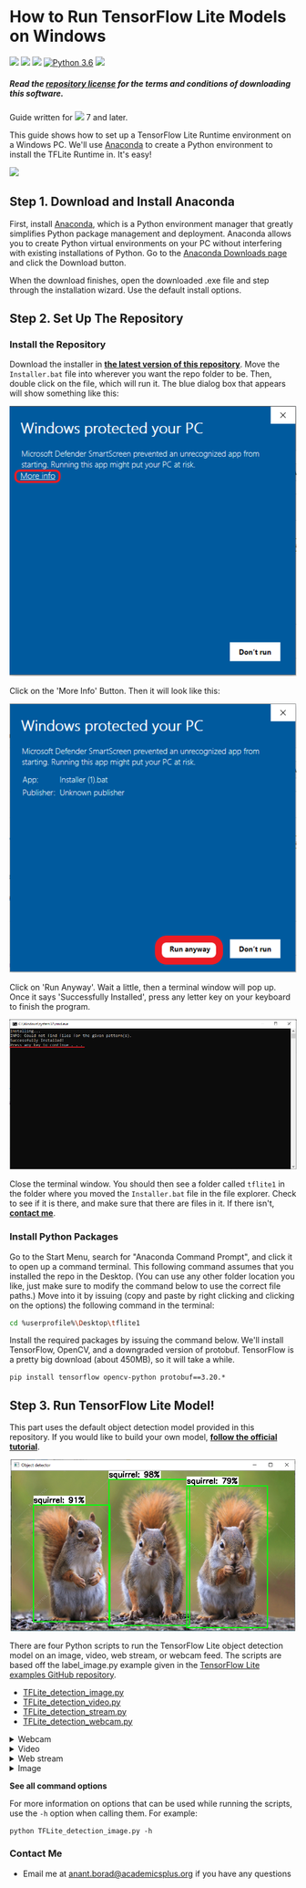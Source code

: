 # How to Run TensorFlow Lite Models on Windows

[![](https://img.shields.io/github/directory-file-count/anantborad/objectdetection?color=gree)](https://github.com/anantborad/objectdetection)
[![](https://img.shields.io/badge/code%20size-1.63%20MB-blue)](https://github.com/anantborad/objectdetection)
[![](https://img.shields.io/github/repo-size/anantborad/objectdetection?color=purple)](https://github.com/anantborad/objectdetection)
[![Python 3.6](https://img.shields.io/badge/python-3.9-orange.svg)](https://www.python.org/downloads/release/python-390/)
[![](https://img.shields.io/github/license/anantborad/objectdetection)](./LICENSE.md)

##### Read the [repository license](LICENSE.md) for the terms and conditions of downloading this software.

Guide written for [![](https://img.shields.io/badge/Windows-0078D6?style=for-the-badge&logo=windows&logoColor=white)](https://www.microsoft.com/en-us/windows/windows-11) 7 and later.

This guide shows how to set up a TensorFlow Lite Runtime environment on a Windows PC. We'll use [Anaconda](https://www.anaconda.com/) to create a Python environment to install the TFLite Runtime in. It's easy!

![](https://github.com/anantborad/objectdetection/blob/6a6692a83be26bb52e3b1df71a1be57330ae9e82/doc/BSR_demo%20(2).gif)
## Step 1. Download and Install Anaconda
First, install [Anaconda](https://www.anaconda.com/), which is a Python environment manager that greatly simplifies Python package management and deployment. Anaconda allows you to create Python virtual environments on your PC without interfering with existing installations of Python. Go to the [Anaconda Downloads page](https://www.anaconda.com/products/distribution) and click the Download button.

When the download finishes, open the downloaded .exe file and step through the installation wizard. Use the default install options.

## Step 2. Set Up The Repository
### Install the Repository
Download the installer in **[the latest version of this repository](https://github.com/anantborad/objectdetection/releases)**.
Move the `Installer.bat` file into wherever you want the repo folder to be. Then, double click on the file, which will run it. The blue dialog box that appears will show something like this:

<img src="doc/Window Protected.PNG"></img>

Click on the 'More Info' Button. Then it will look like this:

<img src="doc/Run Anyways.PNG"></img>

Click on 'Run Anyway'. Wait a little, then a terminal window will pop up. Once it says 'Successfully Installed', press any letter key on your keyboard to finish the program.

<img src="doc/Done.PNG"></img>

Close the terminal window. You should then see a folder called `tflite1` in the folder where you moved the `Installer.bat` file in the file explorer. Check to see if it is there, and make sure that there are files in it. If there isn't, **[contact me](mailto:anant.borad@academicsplus.org)**.

### Install Python Packages
Go to the Start Menu, search for "Anaconda Command Prompt", and click it to open up a command terminal. This following command assumes that you installed the repo in the Desktop. (You can use any other folder location you like, just make sure to modify the command below to use the correct file paths.) Move into it by issuing (copy and paste by right clicking and clicking on the options) the following command in the terminal:

```bash
cd %userprofile%\Desktop\tflite1
```

Install the required packages by issuing the command below. We'll install TensorFlow, OpenCV, and a downgraded version of protobuf. TensorFlow is a pretty big download (about 450MB), so it will take a while.

```shell
pip install tensorflow opencv-python protobuf==3.20.*
```

## Step 3. Run TensorFlow Lite Model!

This part uses the default object detection model provided in this repository. If you would like to build your own model, **[follow the official tutorial](https://www.tensorflow.org/tutorials/customization/custom_training_walkthrough)**.

<p align="center">
   <img width="500" src="https://github.com/anantborad/objectdetection/blob/6921ffd94d4f811682615abb66315613aa40cea7/doc/squirrels!!.png">
</p>

There are four Python scripts to run the TensorFlow Lite object detection model on an image, video, web stream, or webcam feed. The scripts are based off the label_image.py example given in the [TensorFlow Lite examples GitHub repository](https://github.com/tensorflow/tensorflow/blob/master/tensorflow/lite/examples/python/label_image.py).

* [TFLite_detection_image.py](TFLite_detection_image.py)
* [TFLite_detection_video.py](TFLite_detection_video.py)
* [TFLite_detection_stream.py](TFLite_detection_stream.py)
* [TFLite_detection_webcam.py](TFLite_detection_webcam.py)

<details>
   <summary>Webcam</summary>
Make sure you have a USB webcam plugged into your computer. If you’re on a laptop with a built-in camera, you don’t need to plug in a USB webcam. 

From the `tflite1` directory, issue: 

```shell
python TFLite_detection_webcam.py --modeldir=startermodel 
```

After a few moments of initializing, a window will appear showing the webcam feed. Detected objects will have bounding boxes and labels displayed on them in real time.
</details>

<details>
   <summary>Video</summary>
To run the video detection script, issue:

```shell
python TFLite_detection_video.py --modeldir=cocomodel
```

A window will appear showing consecutive frames from the video, with each object in the frame labeled. Press 'q' to close the window and end the script. By default, the video detection script will open a video named 'test.mp4' and move into the `tflite1` folder). To open a specific video file, use the `--video` option:

```shell
python TFLite_detection_video.py --modeldir=cocomodel --video='yourvideofilename.mp4'
```

Note: Video detection will run at a slower FPS than realtime webcam detection. This is mainly because loading a frame from a video file requires more processor I/O than receiving a frame from a webcam.
</details>

<details>
   <summary>Web stream</summary>
To run the script to detect images in a video stream (e.g. a remote security camera), issue: 

```shell
python TFLite_detection_stream.py --modeldir=cocomodel --streamurl="http://ipaddress:port/stream/video.mjpeg" 
```

After a few moments of initializing, a window will appear showing the video stream. Detected objects will have bounding boxes and labels displayed on them in real time.

Make sure to update the URL parameter to the one that is being used by your security camera. It has to include authentication information in case the stream is secured.

If the bounding boxes are not matching the detected objects, probably the stream resolution wasn't detected. In this case you can set it explicitly by using the `--resolution` parameter:

```shell
python TFLite_detection_stream.py --modeldir=cocomodel --streamurl="http://ipaddress:port/stream/video.mjpeg" --resolution=1920x1080
```
</details>

<details>
   <summary>Image</summary>
To run the image detection script, issue:

```shell
python TFLite_detection_image.py --modeldir=startermodel
```

The image will appear with all objects labeled. Press 'q' to close the image and end the script. By default, the image detection script will open an image named 'test1.jpg'. To open a specific image file, use the `--image` option:

```shell
python TFLite_detection_image.py --modeldir=startermodel --image=imagename.jpg
```

It can also open an entire folder full of images and perform detection on each image. There can only be images files in the folder, or errors will occur. To specify which folder has images to perform detection on, use the `--imagedir` option:

```shell
python TFLite_detection_image.py --modeldir=startermodel --imagedir=folderofimages
```

Press any key (other than 'q') to advance to the next image. Do not use both the --image option and the --imagedir option when running the script, or it will throw an error.

</details>

**See all command options**

For more information on options that can be used while running the scripts, use the `-h` option when calling them. For example:

```shell
python TFLite_detection_image.py -h
```
### Contact Me

* Email me at [anant.borad@academicsplus.org](mailto:anant.borad@academicsplus.org) if you have any questions
